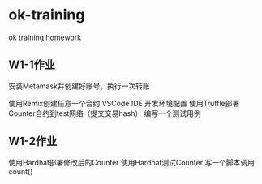 # ok-training
ok training homework


## W1-1作业

安装Metamask并创建好账号，执行一次转账

使用Remix创建任意一个合约
VSCode IDE 开发环境配置
使用Truffle部署Counter合约到test网络（提交交易hash）
编写一个测试用例

## W1-2作业

使用Hardhat部署修改后的Counter
使用Hardhat测试Counter
写一个脚本调用count()
